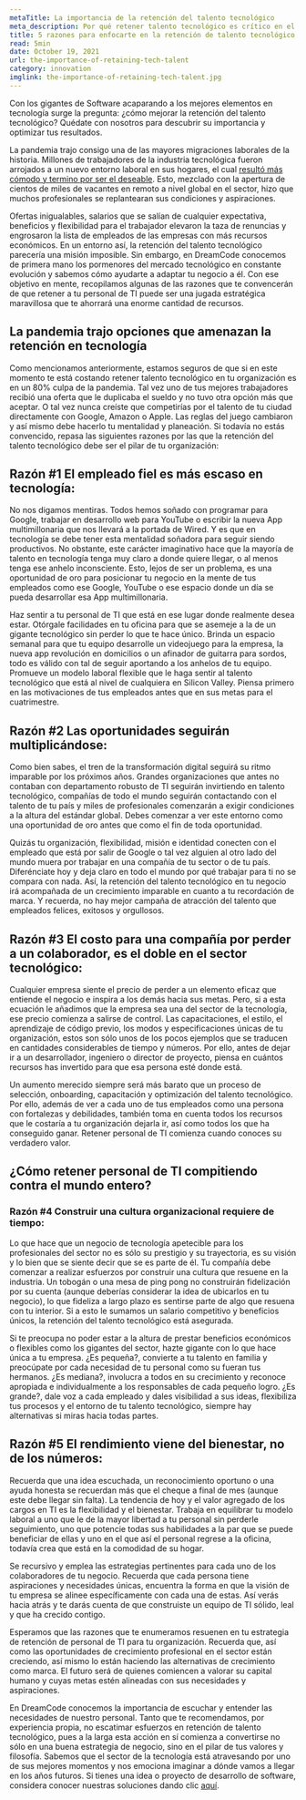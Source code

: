 ```yaml
---
metaTitle: La importancia de la retención del talento tecnológico
meta_description: Por qué retener talento tecnológico es crítico en el mundo de hoy. Información y consejos para mejorar la retención del personal de TI.
title: 5 razones para enfocarte en la retención de talento tecnológico
read: 5min
date: October 19, 2021
url: the-importance-of-retaining-tech-talent
category: innovation
imglink: the-importance-of-retaining-tech-talent.jpg
---
```


Con los gigantes de Software acaparando a los mejores elementos en tecnología surge la pregunta: ¿cómo mejorar la retención del talento tecnológico? Quédate con nosotros para descubrir su importancia y optimizar tus resultados.

La pandemia trajo consigo una de las mayores migraciones laborales de la historia. Millones de trabajadores de la industria tecnológica fueron arrojados a un nuevo entorno laboral en sus hogares, el cual [resultó más cómodo y termino por ser el deseable](https://www.dreamcodesoft.com/es/blog/remote-working-in-software-development). Esto, mezclado con la apertura de cientos de miles de vacantes en remoto a nivel global en el sector, hizo que muchos profesionales se replantearan sus condiciones y aspiraciones.

Ofertas inigualables, salarios que se salían de cualquier expectativa, beneficios y flexibilidad para el trabajador elevaron la taza de renuncias y engrosaron la lista de empleados de las empresas con más recursos económicos. En un entorno así, la retención del talento tecnológico parecería una misión imposible. Sin embargo, en DreamCode conocemos de primera mano los pormenores del mercado tecnológico en constante evolución y sabemos cómo ayudarte a adaptar tu negocio a él. Con ese objetivo en mente, recopilamos algunas de las razones que te convencerán de que retener a tu personal de TI puede ser una jugada estratégica maravillosa que te ahorrará una enorme cantidad de recursos.

## **La pandemia trajo opciones que amenazan la retención en tecnología**

Como mencionamos anteriormente, estamos seguros de que si en este momento te está costando retener talento tecnológico en tu organización es en un 80% culpa de la pandemia. Tal vez uno de tus mejores trabajadores recibió una oferta que le duplicaba el sueldo y no tuvo otra opción más que aceptar. O tal vez nunca creíste que competirías por el talento de tu ciudad directamente con Google, Amazon o Apple. Las reglas del juego cambiaron y así mismo debe hacerlo tu mentalidad y planeación. Si todavía no estás convencido, repasa las siguientes razones por las que la retención del talento tecnológico debe ser el pilar de tu organización:

## **Razón #1 El empleado fiel es más escaso en tecnología:**

No nos digamos mentiras. Todos hemos soñado con programar para Google, trabajar en desarrollo web para YouTube o escribir la nueva App multimillonaria que nos llevará a la portada de Wired. Y es que en tecnología se debe tener esta mentalidad soñadora para seguir siendo productivos. No obstante, este carácter imaginativo hace que la mayoría de talento en tecnología tenga muy claro a donde quiere llegar, o al menos tenga ese anhelo inconsciente. Esto, lejos de ser un problema, es una oportunidad de oro para posicionar tu negocio en la mente de tus empleados como ese Google, YouTube o ese espacio donde un día se pueda desarrollar esa App multimillonaria.

Haz sentir a tu personal de TI que está en ese lugar donde realmente desea estar. Otórgale facilidades en tu oficina para que se asemeje a la de un gigante tecnológico sin perder lo que te hace único. Brinda un espacio semanal para que tu equipo desarrolle un videojuego para la empresa, la nueva app revolución en domicilios o un afinador de guitarra para sordos, todo es válido con tal de seguir aportando a los anhelos de tu equipo. Promueve un modelo laboral flexible que le haga sentir al talento tecnológico que está al nivel de cualquiera en Silicon Valley. Piensa primero en las motivaciones de tus empleados antes que en sus metas para el cuatrimestre.

## **Razón #2 Las oportunidades seguirán multiplicándose:**

Como bien sabes, el tren de la transformación digital seguirá su ritmo imparable por los próximos años. Grandes organizaciones que antes no contaban con departamento robusto de TI seguirán invirtiendo en talento tecnológico, compañías de todo el mundo seguirán contactando con el talento de tu país y miles de profesionales comenzarán a exigir condiciones a la altura del estándar global. Debes comenzar a ver este entorno como una oportunidad de oro antes que como el fin de toda oportunidad.

Quizás tu organización, flexibilidad, misión e identidad conecten con el empleado que está por salir de Google o tal vez alguien al otro lado del mundo muera por trabajar en una compañía de tu sector o de tu país. Diferénciate hoy y deja claro en todo el mundo por qué trabajar para ti no se compara con nada. Así, la retención del talento tecnológico en tu negocio irá acompañada de un crecimiento imparable en cuanto a tu recordación de marca. Y recuerda, no hay mejor campaña de atracción del talento que empleados felices, exitosos y orgullosos.

## **Razón #3 El costo para una compañía por perder a un colaborador, es el doble en el sector tecnológico:**

Cualquier empresa siente el precio de perder a un elemento eficaz que entiende el negocio e inspira a los demás hacia sus metas. Pero, si a esta ecuación le añadimos que la empresa sea una del sector de la tecnología, ese precio comienza a salirse de control. Las capacitaciones, el estilo, el aprendizaje de código previo, los modos y especificaciones únicas de tu organización, estos son sólo unos de los pocos ejemplos que se traducen en cantidades considerables de tiempo y números. Por ello, antes de dejar ir a un desarrollador, ingeniero o director de proyecto, piensa en cuántos recursos has invertido para que esa persona esté donde está.

Un aumento merecido siempre será más barato que un proceso de selección, onboarding, capacitación y optimización del talento tecnológico. Por ello, además de ver a cada uno de tus empleados como una persona con fortalezas y debilidades, también toma en cuenta todos los recursos que le costaría a tu organización dejarla ir, así como todos los que ha conseguido ganar. Retener personal de TI comienza cuando conoces su verdadero valor.

## **¿Cómo retener personal de TI compitiendo contra el mundo entero?**

### **Razón #4 Construir una cultura organizacional requiere de tiempo:**

Lo que hace que un negocio de tecnología apetecible para los profesionales del sector no es sólo su prestigio y su trayectoria, es su visión y lo bien que se siente decir que se es parte de él. Tu compañía debe comenzar a realizar esfuerzos por construir una cultura que resuene en la industria. Un tobogán o una mesa de ping pong no construirán fidelización por su cuenta (aunque deberías considerar la idea de ubicarlos en tu negocio), lo que fideliza a largo plazo es sentirse parte de algo que resuena con tu interior. Si a esto le sumamos un salario competitivo y beneficios únicos, la retención del talento tecnológico está asegurada.

Si te preocupa no poder estar a la altura de prestar beneficios económicos o flexibles como los gigantes del sector, hazte gigante con lo que hace única a tu empresa. ¿Es pequeña?, convierte a tu talento en familia y preocúpate por cada necesidad de tu personal como su fueran tus hermanos. ¿Es mediana?, involucra a todos en su crecimiento y reconoce apropiada e individualmente a los responsables de cada pequeño logro. ¿Es grande?, dale voz a cada empleado y dales visibilidad a sus ideas, flexibiliza tus procesos y el entorno de tu talento tecnológico, siempre hay alternativas si miras hacia todas partes.

## **Razón #5 El rendimiento viene del bienestar, no de los números:**

Recuerda que una idea escuchada, un reconocimiento oportuno o una ayuda honesta se recuerdan más que el cheque a final de mes (aunque este debe llegar sin falta). La tendencia de hoy y el valor agregado de los cargos en TI es la flexibilidad y el bienestar. Trabaja en equilibrar tu modelo laboral a uno que le de la mayor libertad a tu personal sin perderle seguimiento, uno que potencie todas sus habilidades a la par que se puede beneficiar de ellas y uno en el que así el personal regrese a la oficina, todavía crea que está en la comodidad de su hogar.

Se recursivo y emplea las estrategias pertinentes para cada uno de los colaboradores de tu negocio. Recuerda que cada persona tiene aspiraciones y necesidades únicas, encuentra la forma en que la visión de tu empresa se alinee específicamente con cada una de estas. Así verás hacia atrás y te darás cuenta de que construiste un equipo de TI sólido, leal y que ha crecido contigo.

Esperamos que las razones que te enumeramos resuenen en tu estrategia de retención de personal de TI para tu organización. Recuerda que, así como las oportunidades de crecimiento profesional en el sector están creciendo, así mismo lo están haciendo las alternativas de crecimiento como marca. El futuro será de quienes comiencen a valorar su capital humano y cuyas metas estén alineadas con sus necesidades y aspiraciones.

En DreamCode conocemos la importancia de escuchar y entender las necesidades de nuestro personal. Tanto que te recomendamos, por experiencia propia, no escatimar esfuerzos en retención de talento tecnológico, pues a la larga esta acción en sí comienza a convertirse no sólo en una buena estrategia de negocio, sino en el pilar de tus valores y filosofía. Sabemos que el sector de la tecnología está atravesando por uno de sus mejores momentos y nos emociona imaginar a dónde vamos a llegar en los años futuros. Si tienes una idea o proyecto de desarrollo de software, considera conocer nuestras soluciones dando clic [aquí](https://www.dreamcodesoft.com/es/services).

